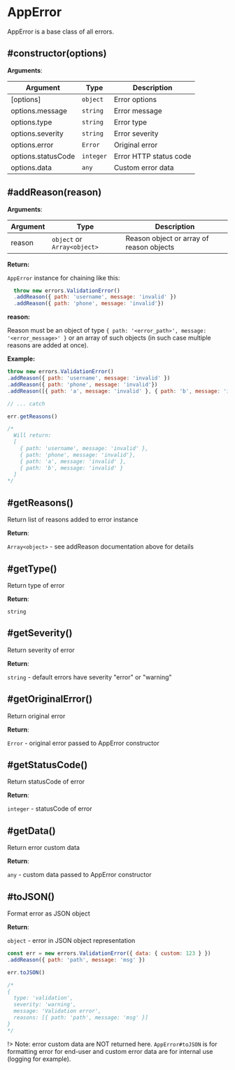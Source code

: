 # AppError

AppError is a base class of all errors.

## #constructor(options)

**Arguments**:

| Argument           | Type          | Description
|--------------------|---------------|-----------------------
| [options]          | `object`      | Error options
| options.message    | `string`      | Error message
| options.type       | `string`      | Error type
| options.severity   | `string`      | Error severity
| options.error      | `Error`       | Original error
| options.statusCode | `integer`     | Error HTTP status code
| options.data       | `any`         | Custom error data

## #addReason(reason)

**Arguments**:

| Argument           | Type          | Description
|--------------------|---------------|-----------------------
| reason             | `object` or `Array<object>`      | Reason object or array of reason objects

**Return:**

`AppError` instance for chaining like this:

```js
  throw new errors.ValidationError()
  .addReason({ path: 'username', message: 'invalid' })
  .addReason({ path: 'phone', message: 'invalid'})
```

**reason:**

Reason must be an object of type `{ path: '<error_path>', message: '<error_message>' }` or an array of such objects (in such case multiple reasons are added at once).

**Example:**

```js
throw new errors.ValidationError()
.addReason({ path: 'username', message: 'invalid' })
.addReason({ path: 'phone', message: 'invalid'})
.addReason([{ path: 'a', message: 'invalid' }, { path: 'b', message: 'invalid' }])

// ... catch

err.getReasons()

/*
  Will return:
  [
    { path: 'username', message: 'invalid' },
    { path: 'phone', message: 'invalid'},
    { path: 'a', message: 'invalid' },
    { path: 'b', message: 'invalid' }
  ]
*/
```

## #getReasons()

Return list of reasons added to error instance

**Return**:

`Array<object>` - see addReason documentation above for details

## #getType()

Return type of error

**Return**:

`string`

## #getSeverity()

Return severity of error

**Return**:

`string` - default errors have severity "error" or "warning"

## #getOriginalError()

Return original error

**Return**:

`Error` - original error passed to AppError constructor

## #getStatusCode()

Return statusCode of error

**Return**:

`integer` - statusCode of error

## #getData()

Return error custom data

**Return**:

`any` - custom data passed to AppError constructor

## #toJSON()

Format error as JSON object

**Return**:

`object` - error in JSON object representation

```js
const err = new errors.ValidationError({ data: { custom: 123 } })
.addReason({ path: 'path', message: 'msg' })

err.toJSON()

/*
{
  type: 'validation',
  severity: 'warning',
  message: 'Validation error',
  reasons: [{ path: 'path', message: 'msg' }]
}
*/
```

!> Note: error custom data are NOT returned here.
`AppError#toJSON` is for formatting error for end-user and custom error data are for internal use (logging for example).
